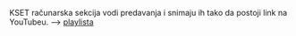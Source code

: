 KSET računarska sekcija vodi predavanja i snimaju ih tako da postoji link na YouTubeu.
--> [playlista](https://youtube.com/playlist?list=PLngGs-JH3hzA06-Lc8_fWXe9AX0FZAW9h&si=yTx6d_tPV9gouAbh)
